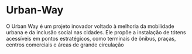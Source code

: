 # Urban-Way
O Urban Way é um projeto inovador voltado à melhoria da mobilidade urbana e da inclusão social nas cidades. Ele propõe a instalação de tótens acessíveis em pontos estratégicos, como terminais de ônibus, praças, centros comerciais e áreas de grande circulação
